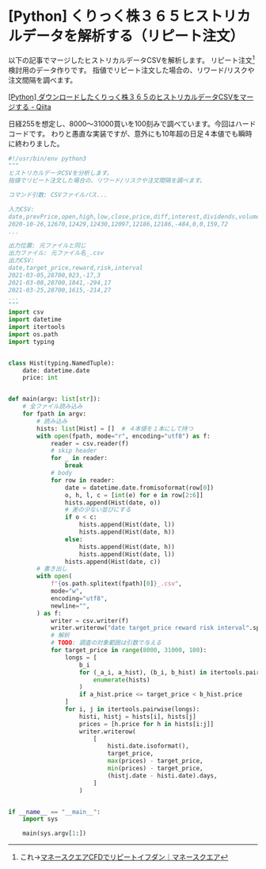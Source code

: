 <!--
id: 6700b8459c81bdf24e1f
url: https://qiita.com/tenmyo/items/6700b8459c81bdf24e1f
created_at: 2023-02-23T00:13:17+09:00
updated_at: 2023-02-23T00:13:17+09:00
private: false
coediting: false
tags:
- Python
- Finance
- 投資
- ヒストリカルデータ
- くりっく株３６５
team: null
-->

# [Python] くりっく株３６５ヒストリカルデータを解析する（リピート注文）

以下の記事でマージしたヒストリカルデータCSVを解析します。
リピート注文[^1]検討用のデータ作りです。
指値でリピート注文した場合の、リワード/リスクや注文間隔を調べます。

[^1]: これ→[マネースクエアCFDでリピートイフダン｜マネースクエア](https://www.m2j.co.jp/cfd/repeat-ifdone)

[[Python] ダウンロードしたくりっく株３６５のヒストリカルデータCSVをマージする - Qiita](https://qiita.com/tenmyo/items/4bfc4e9fee4b9c86ee01)

日経255を想定し、8000～31000買いを100刻みで調べています。今回はハードコードです。
わりと愚直な実装ですが、意外にも10年超の日足４本値でも瞬時に終わりました。

```python
#!/usr/bin/env python3
"""
ヒストリカルデータCSVを分析します。
指値でリピート注文した場合の、リワード/リスクや注文間隔を調べます。

コマンド引数: CSVファイルパス...

入力CSV:
date,prevPrice,open,high,low,close,price,diff,interest,dividends,volume,position
2020-10-26,12670,12429,12430,12097,12186,12186,-484,0,0,159,72
...

出力位置: 元ファイルと同じ
出力ファイル: 元ファイル名_.csv
出力CSV:
date,target_price,reward,risk,interval
2021-03-05,28700,923,-17,3
2021-03-08,28700,1841,-294,17
2021-03-25,28700,1615,-214,27
...
"""
import csv
import datetime
import itertools
import os.path
import typing


class Hist(typing.NamedTuple):
    date: datetime.date
    price: int


def main(argv: list[str]):
    # 全ファイル読み込み
    for fpath in argv:
        # 読み込み
        hists: list[Hist] = []  # ４本値を１本にして持つ
        with open(fpath, mode="r", encoding="utf8") as f:
            reader = csv.reader(f)
            # skip header
            for _ in reader:
                break
            # body
            for row in reader:
                date = datetime.date.fromisoformat(row[0])
                o, h, l, c = [int(e) for e in row[2:6]]
                hists.append(Hist(date, o))
                # 差の少ない並びにする
                if o < c:
                    hists.append(Hist(date, l))
                    hists.append(Hist(date, h))
                else:
                    hists.append(Hist(date, h))
                    hists.append(Hist(date, l))
                hists.append(Hist(date, c))
        # 書き出し
        with open(
            f"{os.path.splitext(fpath)[0]}_.csv",
            mode="w",
            encoding="utf8",
            newline="",
        ) as f:
            writer = csv.writer(f)
            writer.writerow("date target_price reward risk interval".split())
            # 解析
            # TODO: 調査の対象範囲は引数で与える
            for target_price in range(8000, 31000, 100):
                longs = [
                    b_i
                    for (_a_i, a_hist), (b_i, b_hist) in itertools.pairwise(
                        enumerate(hists)
                    )
                    if a_hist.price <= target_price < b_hist.price
                ]
                for i, j in itertools.pairwise(longs):
                    histi, histj = hists[i], hists[j]
                    prices = [h.price for h in hists[i:j]]
                    writer.writerow(
                        [
                            histi.date.isoformat(),
                            target_price,
                            max(prices) - target_price,
                            min(prices) - target_price,
                            (histj.date - histi.date).days,
                        ]
                    )


if __name__ == "__main__":
    import sys

    main(sys.argv[1:])
```
